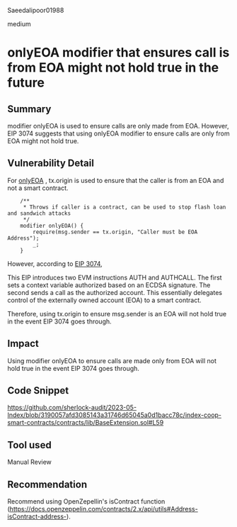 Saeedalipoor01988

medium

# onlyEOA modifier that ensures call is from EOA might not hold true in the future

## Summary
modifier onlyEOA is used to ensure calls are only made from EOA. However, EIP 3074 suggests that using onlyEOA modifier to ensure calls are only from EOA might not hold true.

## Vulnerability Detail
For [onlyEOA](https://github.com/sherlock-audit/2023-05-Index/blob/3190057afd3085143a31746d65045a0d1bacc78c/index-coop-smart-contracts/contracts/lib/BaseExtension.sol#L59) , tx.origin is used to ensure that the caller is from an EOA and not a smart contract.

```solidity
    /**
     * Throws if caller is a contract, can be used to stop flash loan and sandwich attacks
     */
    modifier onlyEOA() {
        require(msg.sender == tx.origin, "Caller must be EOA Address");
        _;
    }
```

However, according to [EIP 3074](https://eips.ethereum.org/EIPS/eip-3074#abstract),

This EIP introduces two EVM instructions AUTH and AUTHCALL. The first sets a context variable authorized based on an ECDSA signature. The second sends a call as the authorized account. This essentially delegates control of the externally owned account (EOA) to a smart contract.

Therefore, using tx.origin to ensure msg.sender is an EOA will not hold true in the event EIP 3074 goes through.

## Impact
Using modifier onlyEOA to ensure calls are made only from EOA will not hold true in the event EIP 3074 goes through.

## Code Snippet
https://github.com/sherlock-audit/2023-05-Index/blob/3190057afd3085143a31746d65045a0d1bacc78c/index-coop-smart-contracts/contracts/lib/BaseExtension.sol#L59

## Tool used
Manual Review

## Recommendation
Recommend using OpenZepellin's isContract function (https://docs.openzeppelin.com/contracts/2.x/api/utils#Address-isContract-address-). 
